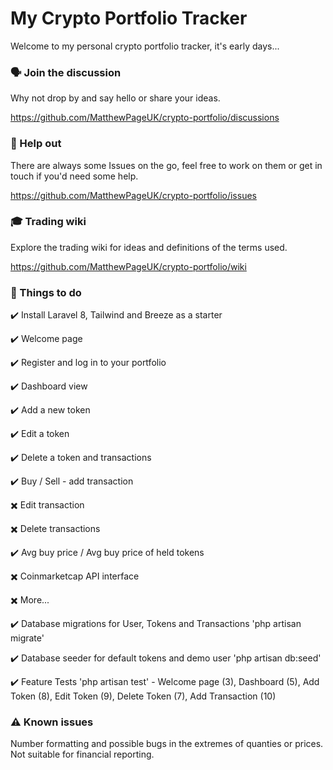 # My Crypto Portfolio Tracker

Welcome to my personal crypto portfolio tracker, it's early days...

### :speaking_head: Join the discussion

Why not drop by and say hello or share your ideas.

https://github.com/MatthewPageUK/crypto-portfolio/discussions

### :hammer: Help out

There are always some Issues on the go, feel free to work on them or get in touch if you'd need some help.

https://github.com/MatthewPageUK/crypto-portfolio/issues

### :mortar_board: Trading wiki

Explore the trading wiki for ideas and definitions of the terms used.

https://github.com/MatthewPageUK/crypto-portfolio/wiki

### :pencil: Things to do

:heavy_check_mark: Install Laravel 8, Tailwind and Breeze as a starter

:heavy_check_mark: Welcome page

:heavy_check_mark: Register and log in to your portfolio

:heavy_check_mark: Dashboard view

:heavy_check_mark: Add a new token

:heavy_check_mark: Edit a token

:heavy_check_mark: Delete a token and transactions

:heavy_check_mark: Buy / Sell - add transaction

:heavy_multiplication_x: Edit transaction

:heavy_multiplication_x: Delete transactions

:heavy_check_mark: Avg buy price / Avg buy price of held tokens

:heavy_multiplication_x: Coinmarketcap API interface

:heavy_multiplication_x: More...




:heavy_check_mark: Database migrations for User, Tokens and Transactions 'php artisan migrate'

:heavy_check_mark: Database seeder for default tokens and demo user 'php artisan db:seed'

:heavy_check_mark: Feature Tests 'php artisan test' - Welcome page (3), Dashboard (5), Add Token (8), Edit Token (9), Delete Token (7), Add Transaction (10)


### :warning: Known issues

Number formatting and possible bugs in the extremes of quanties or prices. Not suitable for financial reporting.




